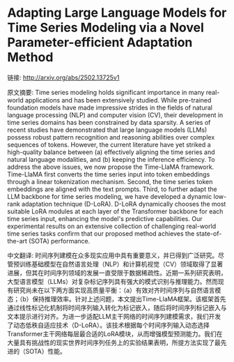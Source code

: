 # Adapting Large Language Models for Time Series Modeling via a Novel Parameter-efficient Adaptation Method

链接: http://arxiv.org/abs/2502.13725v1

原文摘要:
Time series modeling holds significant importance in many real-world
applications and has been extensively studied. While pre-trained foundation
models have made impressive strides in the fields of natural language
processing (NLP) and computer vision (CV), their development in time series
domains has been constrained by data sparsity. A series of recent studies have
demonstrated that large language models (LLMs) possess robust pattern
recognition and reasoning abilities over complex sequences of tokens. However,
the current literature have yet striked a high-quality balance between (a)
effectively aligning the time series and natural language modalities, and (b)
keeping the inference efficiency. To address the above issues, we now propose
the Time-LlaMA framework. Time-LlaMA first converts the time series input into
token embeddings through a linear tokenization mechanism. Second, the time
series token embeddings are aligned with the text prompts. Third, to further
adapt the LLM backbone for time series modeling, we have developed a dynamic
low-rank adaptation technique (D-LoRA). D-LoRA dynamically chooses the most
suitable LoRA modules at each layer of the Transformer backbone for each time
series input, enhancing the model's predictive capabilities. Our experimental
results on an extensive collection of challenging real-world time series tasks
confirm that our proposed method achieves the state-of-the-art (SOTA)
performance.

中文翻译:
时间序列建模在众多现实应用中具有重要意义，并已得到广泛研究。尽管预训练基础模型在自然语言处理（NLP）和计算机视觉（CV）领域取得了显著进展，但其在时间序列领域的发展一直受限于数据稀疏性。近期一系列研究表明，大型语言模型（LLMs）对复杂标记序列具有强大的模式识别与推理能力。然而现有研究尚未在以下两方面实现高质量平衡：（a）有效对齐时间序列与自然语言模态；（b）保持推理效率。针对上述问题，本文提出Time-LlaMA框架。该框架首先通过线性标记化机制将时间序列输入转化为标记嵌入，随后将时间序列标记嵌入与文本提示进行对齐。为进一步适配LLM主干网络的时间序列建模需求，我们开发了动态低秩自适应技术（D-LoRA）。该技术根据每个时间序列输入动态选择Transformer主干网络每层最合适的LoRA模块，从而增强模型预测能力。我们在大量具有挑战性的现实世界时间序列任务上的实验结果表明，所提方法实现了最先进的（SOTA）性能。


